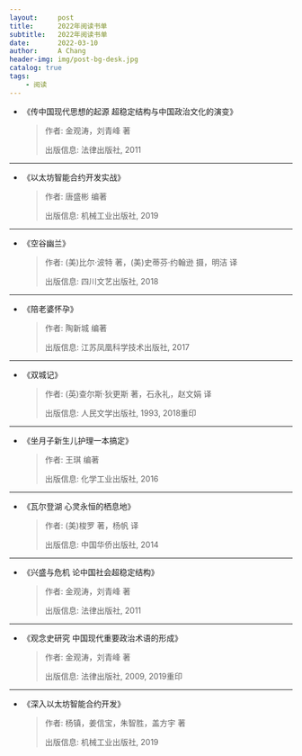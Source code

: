 ```yaml
---
layout:     post
title:      2022年阅读书单
subtitle:   2022年阅读书单
date:       2022-03-10
author:     A Chang
header-img: img/post-bg-desk.jpg
catalog: true
tags:
    - 阅读
---
```



- 《传中国现代思想的起源 超稳定结构与中国政治文化的演变》
    > 作者: 金观涛，刘青峰 著
    > 
    > 出版信息: 法律出版社, 2011

---

- 《以太坊智能合约开发实战》
    > 作者: 唐盛彬 编著
    > 
    > 出版信息: 机械工业出版社, 2019

---

- 《空谷幽兰》
    > 作者: (美)比尔·波特 著，(美)史蒂芬·约翰逊 摄，明洁 译
    > 
    > 出版信息: 四川文艺出版社, 2018

---

- 《陪老婆怀孕》
    > 作者: 陶新城 编著
    > 
    > 出版信息: 江苏凤凰科学技术出版社, 2017

---

- 《双城记》
    > 作者: (英)查尔斯·狄更斯 著，石永礼，赵文娟 译
    > 
    > 出版信息: 人民文学出版社, 1993, 2018重印

---

- 《坐月子新生儿护理一本搞定》
    > 作者: 王琪 编著
    > 
    > 出版信息: 化学工业出版社, 2016

---

- 《瓦尔登湖 心灵永恒的栖息地》
    > 作者: (美)梭罗 著，杨帆 译
    > 
    > 出版信息: 中国华侨出版社, 2014

---

- 《兴盛与危机 论中国社会超稳定结构》
    > 作者: 金观涛，刘青峰 著
    > 
    > 出版信息: 法律出版社, 2011

---

- 《观念史研究 中国现代重要政治术语的形成》
    > 作者: 金观涛，刘青峰 著
    > 
    > 出版信息: 法律出版社, 2009, 2019重印

---

- 《深入以太坊智能合约开发》
    > 作者: 杨镇，姜信宝，朱智胜，盖方宇 著
    > 
    > 出版信息: 机械工业出版社, 2019